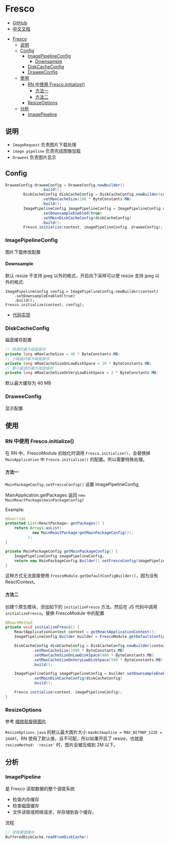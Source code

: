# Fresco

* [GitHub](https://github.com/facebook/fresco)
* [中文文档](https://www.fresco-cn.org/)


- [Fresco](#fresco)
  - [说明](#%E8%AF%B4%E6%98%8E)
  - [Config](#config)
    - [ImagePipelineConfig](#imagepipelineconfig)
      - [Downsample](#downsample)
    - [DiskCacheConfig](#diskcacheconfig)
    - [DraweeConfig](#draweeconfig)
  - [使用](#%E4%BD%BF%E7%94%A8)
    - [RN 中使用 Fresco.initialize()](#rn-%E4%B8%AD%E4%BD%BF%E7%94%A8-frescoinitialize)
      - [方法一](#%E6%96%B9%E6%B3%95%E4%B8%80)
      - [方法二](#%E6%96%B9%E6%B3%95%E4%BA%8C)
    - [ResizeOptions](#resizeoptions)
  - [分析](#%E5%88%86%E6%9E%90)
    - [ImagePipeline](#imagepipeline)

## 说明

* `ImageRequest` 负责图片下载处理
* `image pipeline` 负责完成图像加载
* `Drawees` 负责图片显示

## Config

```java
DraweeConfig draweeConfig = DraweeConfig.newBuilder()
                .build();
        DiskCacheConfig diskCacheConfig = DiskCacheConfig.newBuilder(context)
                .setMaxCacheSize(100 * ByteConstants.MB)
                .build();
        ImagePipelineConfig imagePipelineConfig = ImagePipelineConfig.newBuilder(context)
                .setDownsampleEnabled(true)
                .setMainDiskCacheConfig(diskCacheConfig)
                .build();
        Fresco.initialize(context, imagePipelineConfig, draweeConfig);
```

### ImagePipelineConfig

图片下载修改配置

#### Downsample

默认 resize 不支持 jpeg 以外的格式，开启向下采样可以使 resize 支持 jpeg 以外的格式:

```
ImagePipelineConfig config = ImagePipelineConfig.newBuilder(context)
    .setDownsampleEnabled(true)
    .build();
Fresco.initialize(context, config);
```

* [代码实现](https://github.com/facebook/fresco/blob/v1.11.0/imagepipeline/src/main/java/com/facebook/imagepipeline/producers/DownsampleUtil.java#L35)

### DiskCacheConfig

磁盘缓存配置

```java
// 普通的最大磁盘缓存
private long mMaxCacheSize = 40 * ByteConstants.MB;
// 小磁盘的最大磁盘缓存
private long mMaxCacheSizeOnLowDiskSpace = 10 * ByteConstants.MB;
// 极小磁盘的最大磁盘缓存
private long mMaxCacheSizeOnVeryLowDiskSpace = 2 * ByteConstants.MB;
```

默认最大缓存为 40 MB

### DraweeConfig

显示配置

## 使用

### RN 中使用 Fresco.initialize()

在 RN 中，FrescoModule 初始化时调用 `Fresco.initialize()`，会替换掉 `MainApplication` 中 `Fresco.initialize()` 的配置。所以需要特殊处理。

#### 方法一

`MainPackageConfig.setFrescoConfig()` 设置 ImagePipelineConfig,

MainApplication.getPackages 返回 `new MainReactPackage(mainPackageConfig)`

Example:

```java
@Override
protected List<ReactPackage> getPackages() {
    return Arrays.asList(
            new MainReactPackage(getMainPackageConfig()),
          );
}

private MainPackageConfig getMainPackageConfig() {
    ImagePipelineConfig imagePipelineConfig;
    return new MainPackageConfig.Builder().setFrescoConfig(imagePipelineConfig).build();
}
```

这种方式无法直接使用 `FrescoModule.getDefaultConfigBuilder()`，因为没有 ReactContext。

#### 方法二

创建个原生模块，添加如下的 `initializeFresco` 方法。然后在 JS 代码中调用 `initializeFresco`。替换 FrescoModule 中的配置

```java
@ReactMethod
private void initializeFresco() {
    ReactApplicationContext context = getReactApplicationContext();
    ImagePipelineConfig.Builder builder = FrescoModule.getDefaultConfigBuilder(context);

    DiskCacheConfig diskCacheConfig = DiskCacheConfig.newBuilder(context)
            .setMaxCacheSize(1000 * ByteConstants.MB)
            .setMaxCacheSizeOnLowDiskSpace(800 * ByteConstants.MB)
            .setMaxCacheSizeOnVeryLowDiskSpace(500 * ByteConstants.MB)
            .build();

    ImagePipelineConfig imagePipelineConfig = builder.setDownsampleEnabled(true)
            .setMainDiskCacheConfig(diskCacheConfig)
            .build();

    Fresco.initialize(context, imagePipelineConfig);
}
```
### ResizeOptions

参考 [缩放和旋转图片](https://www.fresco-cn.org/docs/resizing-rotating.html)

`ResizeOptions.java` 的默认最大图片大小 `maxBitmapSize = MAX_BITMAP_SIZE = 2048f`。RN 使用了默认值，且不可配，所以如果开启了 resize，也就是 `resizeMethod: 'resize'` 时，图片会被压缩到 2M 以下。

## 分析

### ImagePipeline

是 Fresco 读取数据的整个调度系统

* 检查内存缓存
* 检查磁盘缓存
* 文件读取或网络请求，并存储到各个缓存。

流程

```java
// 读取硬盘缓存
BufferedDiskCache.readFromDiskCache()
```
